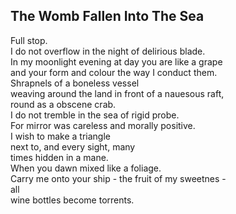 The Womb Fallen Into The Sea
----------------------------
Full stop.  
I do not overflow in the night of delirious blade.  
In my moonlight evening at day you are like a grape  
and your form and colour the way I conduct them.  
Shrapnels of a boneless vessel  
weaving around the land in front of a nauesous raft,  
round as a obscene crab.  
I do not tremble in the sea of rigid probe.  
For mirror was careless and morally positive.  
I wish to make a triangle  
next to, and every sight, many  
times hidden in a mane.  
When you dawn mixed like a foliage.  
Carry me onto your ship - the fruit of my sweetnes -  
all  
wine bottles become torrents.  
